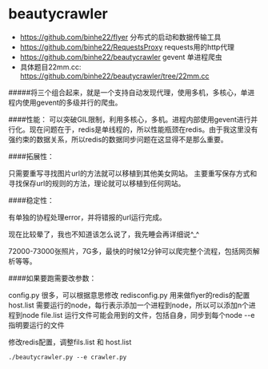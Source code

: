 beautycrawler
=============
* https://github.com/binhe22/flyer  分布式的启动和数据传输工具
* https://github.com/binhe22/RequestsProxy  requests用的http代理
* https://github.com/binhe22/beautycrawler gevent 单进程爬虫
* 具体题目22mm.cc: https://github.com/binhe22/beautycrawler/tree/22mm.cc

#####将三个组合起来，就是一个支持自动发现代理，使用多机，多核心，单进程内使用gevent的多级并行的爬虫。

####性能：
可以突破GIL限制，利用多核心，多机。进程内部使用gevent进行并行化。现在问题在于，redis是单线程的，所以性能瓶颈在redis。由于我这里没有强约束的数据关系，所以redis的数据同步问题在这显得不是那么重要。

####拓展性：

只需要重写寻找图片url的方法就可以移植到其他美女网站。
主要重写保存方式和寻找保存url的规则的方法，理论就可以移植到任何网站。

####稳定性：

有单独的协程处理error，并将错报的url运行完成。

现在比较晕了，我也不知道该怎么说了，我先睡会再详细说^_^

72000-73000张照片，7G多，最快的时候12分钟可以爬完整个流程，包括网页解析等等。

####如果要跑需要改参数：


config.py 很多，可以根据意思修改
redisconfig.py 用来做flyer的redis的配置
host.list 需要运行的node，每行表示添加一个进程到node，所以可以添加n个进程到node
file.list  运行文件可能会用到的文件，包括自身，同步到每个node
--e 指明要运行的文件

修改redis配置，调整fils.list 和 host.list
```
./beautycrawler.py --e crawler.py
```
